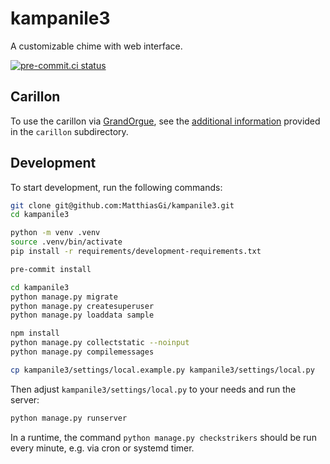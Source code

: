 # kampanile3

A customizable chime with web interface.

[![pre-commit.ci status](https://results.pre-commit.ci/badge/github/MatthiasGi/kampanile3/main.svg)](https://results.pre-commit.ci/latest/github/MatthiasGi/kampanile3/main)

## Carillon

To use the carillon via [GrandOrgue](https://github.com/GrandOrgue/grandorgue),
see the [additional information](carillon/README.md) provided in the `carillon`
subdirectory.

## Development

To start development, run the following commands:

```bash
git clone git@github.com:MatthiasGi/kampanile3.git
cd kampanile3

python -m venv .venv
source .venv/bin/activate
pip install -r requirements/development-requirements.txt

pre-commit install

cd kampanile3
python manage.py migrate
python manage.py createsuperuser
python manage.py loaddata sample

npm install
python manage.py collectstatic --noinput
python manage.py compilemessages

cp kampanile3/settings/local.example.py kampanile3/settings/local.py
```

Then adjust `kampanile3/settings/local.py` to your needs and run the server:

```bash
python manage.py runserver
```

In a runtime, the command `python manage.py checkstrikers` should be run every
minute, e.g. via cron or systemd timer.
